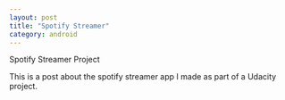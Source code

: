 ```yaml
---
layout: post
title: "Spotify Streamer"
category: android
---
```


Spotify Streamer Project

This is a post about the spotify streamer app I made as part of a Udacity project.
	